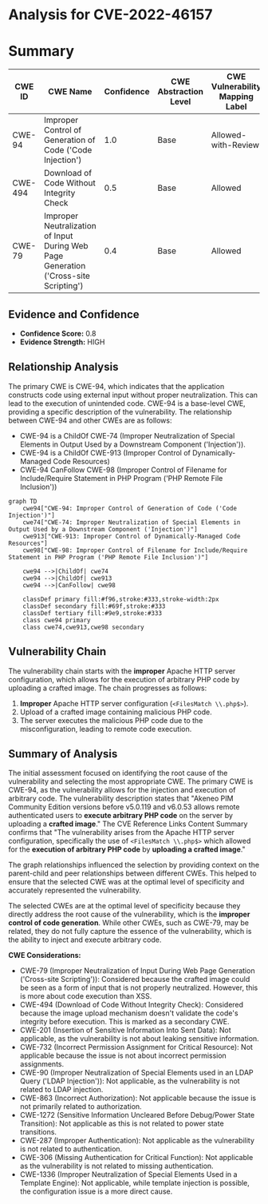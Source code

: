 # Analysis for CVE-2022-46157

# Summary
| CWE ID | CWE Name | Confidence | CWE Abstraction Level | CWE Vulnerability Mapping Label | CWE-Vulnerability Mapping Notes |
|---|---|---|---|---|---|
| CWE-94 | Improper Control of Generation of Code ('Code Injection') | 1.0 | Base | Allowed-with-Review | Primary CWE.  |
| CWE-494 | Download of Code Without Integrity Check | 0.5 | Base | Allowed | Secondary CWE.  |
| CWE-79 | Improper Neutralization of Input During Web Page Generation ('Cross-site Scripting') | 0.4 | Base | Allowed | Secondary CWE. |

## Evidence and Confidence

*   **Confidence Score:** 0.8
*   **Evidence Strength:** HIGH

## Relationship Analysis
The primary CWE is CWE-94, which indicates that the application constructs code using external input without proper neutralization. This can lead to the execution of unintended code. CWE-94 is a base-level CWE, providing a specific description of the vulnerability. The relationship between CWE-94 and other CWEs are as follows:
*   CWE-94 is a ChildOf CWE-74 (Improper Neutralization of Special Elements in Output Used by a Downstream Component ('Injection')).
*   CWE-94 is a ChildOf CWE-913 (Improper Control of Dynamically-Managed Code Resources)
*   CWE-94 CanFollow CWE-98 (Improper Control of Filename for Include/Require Statement in PHP Program ('PHP Remote File Inclusion'))

```mermaid
graph TD
    cwe94["CWE-94: Improper Control of Generation of Code ('Code Injection')"]
    cwe74["CWE-74: Improper Neutralization of Special Elements in Output Used by a Downstream Component ('Injection')"]
    cwe913["CWE-913: Improper Control of Dynamically-Managed Code Resources"]
    cwe98["CWE-98: Improper Control of Filename for Include/Require Statement in PHP Program ('PHP Remote File Inclusion')"]

    cwe94 -->|ChildOf| cwe74
    cwe94 -->|ChildOf| cwe913
    cwe94 -->|CanFollow| cwe98
    
    classDef primary fill:#f96,stroke:#333,stroke-width:2px
    classDef secondary fill:#69f,stroke:#333
    classDef tertiary fill:#9e9,stroke:#333
    class cwe94 primary
    class cwe74,cwe913,cwe98 secondary
```

## Vulnerability Chain
The vulnerability chain starts with the **improper** Apache HTTP server configuration, which allows for the execution of arbitrary PHP code by uploading a crafted image. The chain progresses as follows:
1.  **Improper** Apache HTTP server configuration (`<FilesMatch \\.php$>`).
2.  Upload of a crafted image containing malicious PHP code.
3.  The server executes the malicious PHP code due to the misconfiguration, leading to remote code execution.

## Summary of Analysis
The initial assessment focused on identifying the root cause of the vulnerability and selecting the most appropriate CWE. The primary CWE is CWE-94, as the vulnerability allows for the injection and execution of arbitrary code.
The vulnerability description states that "Akeneo PIM Community Edition versions before v5.0.119 and v6.0.53 allows remote authenticated users to **execute arbitrary PHP code** on the server by uploading a **crafted image**." The CVE Reference Links Content Summary confirms that "The vulnerability arises from the Apache HTTP server configuration, specifically the use of `<FilesMatch \\.php$>` which allowed for the **execution of arbitrary PHP code** by **uploading a crafted image**."

The graph relationships influenced the selection by providing context on the parent-child and peer relationships between different CWEs. This helped to ensure that the selected CWE was at the optimal level of specificity and accurately represented the vulnerability.

The selected CWEs are at the optimal level of specificity because they directly address the root cause of the vulnerability, which is the **improper control of code generation**. While other CWEs, such as CWE-79, may be related, they do not fully capture the essence of the vulnerability, which is the ability to inject and execute arbitrary code.

**CWE Considerations:**
*   CWE-79 (Improper Neutralization of Input During Web Page Generation ('Cross-site Scripting')): Considered because the crafted image could be seen as a form of input that is not properly neutralized. However, this is more about code execution than XSS.
*   CWE-494 (Download of Code Without Integrity Check): Considered because the image upload mechanism doesn't validate the code's integrity before execution. This is marked as a secondary CWE.
*   CWE-201 (Insertion of Sensitive Information Into Sent Data): Not applicable, as the vulnerability is not about leaking sensitive information.
*   CWE-732 (Incorrect Permission Assignment for Critical Resource): Not applicable because the issue is not about incorrect permission assignments.
*   CWE-90 (Improper Neutralization of Special Elements used in an LDAP Query ('LDAP Injection')): Not applicable, as the vulnerability is not related to LDAP injection.
*   CWE-863 (Incorrect Authorization): Not applicable because the issue is not primarily related to authorization.
*   CWE-1272 (Sensitive Information Uncleared Before Debug/Power State Transition): Not applicable as this is not related to power state transitions.
*   CWE-287 (Improper Authentication): Not applicable as the vulnerability is not related to authentication.
*   CWE-306 (Missing Authentication for Critical Function): Not applicable as the vulnerability is not related to missing authentication.
*   CWE-1336 (Improper Neutralization of Special Elements Used in a Template Engine): Not applicable, while template injection is possible, the configuration issue is a more direct cause.